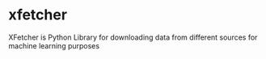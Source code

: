# xfetcher
XFetcher is Python Library for downloading data from different sources for machine learning purposes

